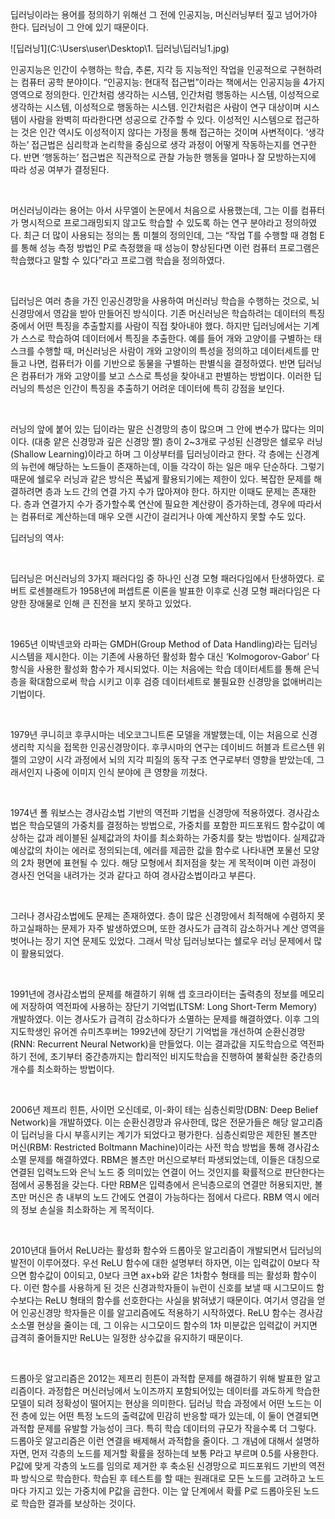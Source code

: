 딥러닝이라는 용어를 정의하기 위해선 그 전에 인공지능, 머신러닝부터 짚고 넘어가야 한다. 딥러닝이 그 안에 있기 때문이다.



![딥러닝1](C:\Users\user\Desktop\1. 딥러닝\딥러닝1.jpg) 

인공지능은 인간이 수행하는 학습, 추론, 지각 등 지능적인 작업을 인공적으로 구현하려는 컴퓨터 공학 분야이다. “인공지능: 현대적 접근법”이라는 책에서는 인공지능을 4가지 영역으로 정의한다. 인간처럼 생각하는 시스템, 인간처럼 행동하는 시스템, 이성적으로 생각하는 시스템, 이성적으로 행동하는 시스템. 인간처럼은 사람이 연구 대상이며 시스템이 사람을 완벽히 따라한다면 성공으로 간주할 수 있다. 이성적인 시스템으로 접근하는 것은 인간 역시도 이성적이지 않다는 가정을 통해 접근하는 것이며 사변적이다. ‘생각하는’ 접근법은 심리학과 논리학을 중심으로 생각 과정이 어떻게 작동하는지를 연구한다. 반면 ‘행동하는’ 접근법은 직관적으로 관찰 가능한 행동을 얼마나 잘 모방하는지에 따라 성공 여부가 결정된다.

​    

머신러닝이라는 용어는 아서 사무엘이 논문에서 처음으로 사용했는데, 그는 이를 컴퓨터가 명시적으로 프로그래밍되지 않고도 학습할 수 있도록 하는 연구 분야라고 정의하였다. 최근 더 많이 사용되는 정의는 톰 미첼의 정의인데, 그는 “작업 T를 수행할 때 경험 E를 통해 성능 측정 방법인 P로 측정했을 때 성능이 향상된다면 이런 컴퓨터 프로그램은 학습했다고 말할 수 있다”라고 프로그램 학습을 정의하였다.

​    

딥러닝은 여러 층을 가진 인공신경망을 사용하여 머신러닝 학습을 수행하는 것으로, 뇌 신경망에서 영감을 받아 만들어진 방식이다. 기존 머신러닝은 학습하려는 데이터의 특징 중에서 어떤 특징을 추출할지를 사람이 직접 찾아내야 했다. 하지만 딥러닝에서는 기계가 스스로 학습하여 데이터에서 특징을 추출한다. 예를 들어 개와 고양이를 구별하는 태스크를 수행할 때, 머신러닝은 사람이 개와 고양이의 특성을 정의하고 데이터세트를 만들고 나면, 컴퓨터가 이를 기반으로 동물을 구별하는 판별식을 결정하였다. 반면 딥러닝은 컴퓨터가 개와 고양이를 보고 스스로 특성을 찾아내고 판별하는 방법이다. 이러한 딥러닝의 특성은 인간이 특징을 추출하기 어려운 데이터에 특히 강점을 보인다.

​    

러닝의 앞에 붙어 있는 딥이라는 말은 신경망의 층이 많으며 그 안에 변수가 많다는 의미이다. (대충 얕은 신경망과 깊은 신경망 짤) 층이 2~3개로 구성된 신경망은 쉘로우 러닝(Shallow Learning)이라고 하며 그 이상부터를 딥러닝이라고 한다. 각 층에는 신경계의 뉴런에 해당하는 노드들이 존재하는데, 이들 각각이 하는 일은 매우 단순하다. 그렇기 때문에 쉘로우 러닝과 같은 방식은 폭넓게 활용되기에는 제한이 있다. 복잡한 문제를 해결하려면 층과 노드 간의 연결 가지 수가 많아져야 한다. 하지만 이때도 문제는 존재한다. 층과 연결가지 수가 증가할수록 연산에 필요한 계산량이 증가하는데, 경우에 따라서는 컴퓨터로 계산하는데 매우 오랜 시간이 걸리거나 아예 계산하지 못할 수도 있다.



딥러닝의 역사:

​    

딥러닝은 머신러닝의 3가지 패러다임 중 하나인 신경 모형 패러다임에서 탄생하였다. 로버트 로센블래트가 1958년에 퍼셉트론 이론을 발표한 이후로 신경 모형 패러다임은 다양한 장애물로 인해 큰 진전을 보지 못하고 있었다.

​    

1965년 이박넨코와 라파는 GMDH(Group Method of Data Handling)라는 딥러닝 시스템을 제시한다. 이는 기존에 사용하던 활성화 함수 대신 ‘Kolmogorov-Gabor’ 다항식을 사용한 활성화 함수가 제시되었다. 이는 처음에는 학습 데이터세트를 통해 은닉층을 확대함으로써 학습 시키고 이후 검증 데이터세트로 불필요한 신경망을 없애버리는 기법이다.

​    

1979년 쿠니히코 후쿠시마는 네오코그니트론 모델을 개발했는데, 이는 처음으로 신경생리학 지식을 접목한 인공신경망이다. 후쿠시마의 연구는 데이비드 허블과 트르스텐 위젤의 고양이 시각 과정에서 뇌의 지각 피질의 동작 구조 연구로부터 영향을 받았는데, 그래서인지 나중에 이미지 인식 분야에 큰 영향을 끼쳤다.

​    

1974년 폴 워보스는 경사감소법 기반의 역전파 기법을 신경망에 적용하였다. 경사감소법은 학습모델의 가중치를 결정하는 방법으로, 가중치를 포함한 피드포워드 함수값이 예상하는 값과 레이블된 실제값과의 차이를 최소화하는 가중치를 찾는 방법이다. 실제값과 예상값의 차이는 에러로 정의되는데, 에러를 제곱한 값을 함수로 나타내면 포물선 모양의 2차 평면에 표현될 수 있다. 해당 모형에서 최저점을 찾는 게 목적이며 이런 과정이 경사진 언덕을 내려가는 것과 같다고 하여 경사감소법이라고 부른다.

​    

그러나 경사감소법에도 문제는 존재하였다. 층이 많은 신경망에서 최적해에 수렴하지 못하고실패하는 문제가 자주 발생하였으며, 또한 경사도가 급격히 감소하거나 계산 영역을 벗어나는 장기 지연 문제도 있었다. 그래서 막상 딥러닝보다는 쉘로우 러닝 문제에서 많이 활용되었다.

​    

1991년에 경사감소법의 문제를 해결하기 위해 셉 호크라이터는 출력층의 정보를 메모리에 저장하여 역전파에 사용하는 장단기 기억법(LTSM: Long Short-Term Memory) 개발하였다. 이는 경사도가 급격히 감소하다가 소멸하는 문제를 해결하였다. 이후 그의 지도학생인 유어겐 슈미츠후버는 1992년에 장단기 기억법을 개선하여 순환신경망(RNN: Recurrent Neural Network)을 만들었다. 이는 결과값을 지도학습으로 역전파하기 전에, 초기부터 중간층까지는 합리적인 비지도학습을 진행하여 불확실한 중간층의 개수를 최소화하는 방법이다.

​    

2006년 제프리 힌튼, 사이먼 오신데로, 이-화이 테는 심층신뢰망(DBN: Deep Belief Network)을 개발하였다. 이는 순환신경망과 유사한데, 많은 전문가들은 해당 알고리즘이 딥러닝을 다시 부흥시키는 계기가 되었다고 평가한다. 심층신뢰망은 제한된 볼츠만 머신(RBM: Restricted Boltmann Machine)이라는 사전 학습 방법을 통해 경사감소소멸 문제를 해결하였다. RBM은 볼츠만 머신으로부터 파생되었는데, 이들은 대칭으로 연결된 입력노드와 은닉 노드 중 의미있는 연결이 어느 것인지를 확률적으로 판단한다는 점에서 공통점을 갖는다. 다만 RBM은 입력층에서 은닉층으로의 연결만 허용되지만, 볼츠만 머신은 층 내부의 노드 간에도 연결이 가능하다는 점에서 다르다. RBM 역시 에러의 정보 손실을 최소화하는 게 목적이다. 

​    

2010년대 들어서 ReLU라는 활성화 함수와 드롭아웃 알고리즘이 개발되면서 딥러닝의 발전이 이루어졌다. 우선 ReLU 함수에 대한 설명부터 하자면, 이는 입력값이 0보다 작으면 함수값이 0이되고, 0보다 크면 ax+b와 같은 1차함수 형태를 띄는 활성화 함수이다. 이런 함수를 사용하게 된 것은 신경과학자들이 뉴런이 신호를 보낼 때 시그모이드 함수보다는 ReLU 형태의 함수를 선호한다는 사실을 밝혀냈기 때문이다. 여기서 영감을 얻어 인공신경망 학자들은 이를 알고리즘에도 적용하기 시작하였다. ReLU 함수는 경사감소소멸 현상을 줄이는 데, 그 이유는 시그모이드 함수의 1차 미분값은 입력값이 커지면 급격히 줄어들지만 ReLU는 일정한 상수값을 유지하기 때문이다.

​    

드롭아웃 알고리즘은 2012는 제프리 힌튼이 과적합 문제를 해결하기 위해 발표한 알고리즘이다. 과정합은 머신러닝에서 노이즈까지 포함되어있는 데이터를 과도하게 학습한 모델이 되려 정확성이 떨어지는 현상을 의미한다. 딥러닝 학습 과정에서 어떤 노드는 이전 층에 있는 어떤 특정 노드의 출력값에 민감히 반응할 때가 있는데, 이 둘이 연결되면 과적합 문제를 유발할 가능성이 크다. 특히 학습 데이터의 규모가 작을수록 더 그렇다. 드롭아웃 알고리즘은 이런 연결을 배제해서 과적합을 줄이다. 그 개념에 대해서 설명하자면, 먼저 각층의 노드를 제거할 확률을 정하는데 보통 P라고 부르며 0.5를 사용한다. P값에 맞게 각층의 노드를 임의로 제거한 후 축소된 신경망으로 피드포워드 기반의 역전파 방식으로 학습한다. 학습된 후 테스트를 할 때는 원래대로 모든 노드를 고려하고 노드마다 가지고 있는 가중치에 P값을 곱한다. 이는 앞 단계에서 확률 P로 드롭아웃된 노드로 학습한 결과를 보상하는 것이다.

​    

​    